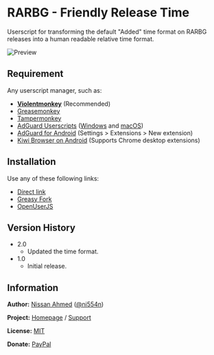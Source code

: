 # RARBG - Friendly Release Time

Userscript for transforming the default "Added" time format on RARBG releases into a human readable relative time format.

![Preview](https://github.com/ni554n/userscripts/raw/master/.images/rarbg-friendly-release-time-format.png)

## Requirement

Any userscript manager, such as:

- [**Violentmonkey**](https://violentmonkey.github.io/get-it/) (Recommended)
- [Greasemonkey](https://addons.mozilla.org/en-US/firefox/addon/greasemonkey/)
- [Tampermonkey](https://www.tampermonkey.net/)
- [AdGuard Userscripts](https://kb.adguard.com/en/general/userscripts) ([Windows](https://kb.adguard.com/en/windows/features/extensions) and [macOS](https://kb.adguard.com/en/macos/features/extensions))
- [AdGuard for Android](https://adguard.com/en/adguard-android/overview.html) (Settings > Extensions > New extension)
- [Kiwi Browser on Android](https://play.google.com/store/apps/details?id=com.kiwibrowser.browser) (Supports Chrome desktop extensions)

## Installation

Use any of these following links:

- [Direct link](https://github.com/ni554n/userscripts/raw/master/rarbg/friendly-release-time-format/rarbg-friendly-release-time-format.user.js)
- [Greasy Fork](https://greasyfork.org/en/scripts/433458-rarbg-friendly-release-time-format)
- [OpenUserJS](https://openuserjs.org/scripts/ni554n/RARBG_-_Friendly_Release_Time_Format)

## Version History

- 2.0
  - Updated the time format.
- 1.0
  - Initial release.

## Information

**Author:** [Nissan Ahmed](https://ni554n.github.io) ([@ni554n](https://twitter.com/ni554n))

**Project:** [Homepage](https://github.com/ni554n/userscripts/) / [Support](https://github.com/ni554n/userscripts/issues)

**License:** [MIT](https://github.com/ni554n/userscripts/blob/master/LICENSE)

**Donate:** [PayPal](https://paypal.me/ni554n)
